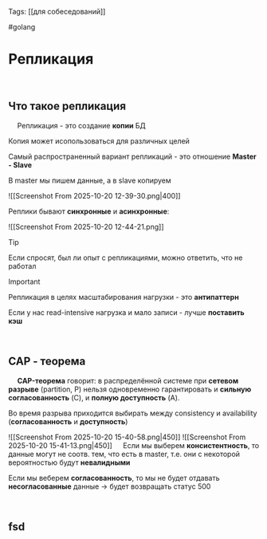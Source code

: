 Tags: [[для собеседований]]

#golang 



# Репликация
 
## Что такое репликация
 
Репликация - это создание **копии** БД

Копия может исопользоваться для различных целей
 

Самый распространенный вариант репликаций - это отношение **Master - Slave**

В master мы пишем данные, а в slave копируем

![[Screenshot From 2025-10-20 12-39-30.png|400]]
  

Реплики бывают **синхронные** и **асинхронные**:

![[Screenshot From 2025-10-20 12-44-21.png]]
 


> [!tip] 
> Если спросят, был ли опыт с репликациями, можно ответить, что не работал 
   

> [!important] 
> Репликация в целях масштабирования нагрузки - это **антипаттерн**
> 
> Если у нас read-intensive нагрузка и мало записи - лучше **поставить кэш** 


 
 
## CAP - теорема
 
**CAP-теорема** говорит: в распределённой системе при **сетевом разрыве** (partition, P) нельзя одновременно гарантировать и **сильную согласованность** (C), и **полную доступность** (A). 
 

Во время разрыва приходится выбирать между consistency и availability (**согласованность** и **доступность**)

![[Screenshot From 2025-10-20 15-40-58.png|450]]
![[Screenshot From 2025-10-20 15-41-13.png|450]]
 
Если мы выберем **консистентность**, то данные могут не соотв. тем, что есть в master, т.е. они с некоторой вероятностью будут **невалидными**

Если мы веберем **согласованность**, то мы не будет отдавать **несогласованные** данные -> будет возвращать статус 500

 
 
## fsd